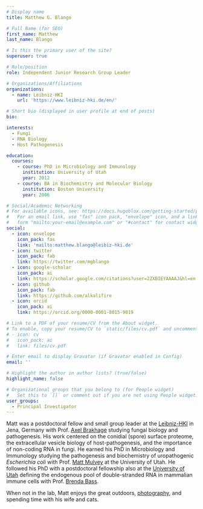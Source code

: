 ```yaml
---
# Display name
title: Matthew G. Blango

# Full Name (for SEO)
first_name: Matthew
last_name: Blango

# Is this the primary user of the site?
superuser: true

# Role/position
role: Independent Junior Research Group Leader

# Organizations/Affiliations
organizations:
  - name: Leibniz-HKI
    url: 'https://www.leibniz-hki.de/en/'

# Short bio (displayed in user profile at end of posts)
bio: 

interests:
  - Fungi
  - RNA Biology
  - Host Pathogenesis

education:
  courses:
    - course: PhD in Microbiology and Immunology
      institution: University of Utah
      year: 2012
    - course: BA in Biochemistry and Molecular Biology
      institution: Boston University
      year: 2006

# Social/Academic Networking
# For available icons, see: https://docs.hugoblox.com/getting-started/page-builder/#icons
#   For an email link, use "fas" icon pack, "envelope" icon, and a link in the
#   form "mailto:your-email@example.com" or "#contact" for contact widget.
social:
  - icon: envelope
    icon_pack: fas
    link: 'mailto:matthew.blango@leibiz-hki.de'
  - icon: twitter
    icon_pack: fab
    link: https://twitter.com/mgblango
  - icon: google-scholar
    icon_pack: ai
    link: https://scholar.google.com/citations?user=2ZXBIEYAAAAJ&hl=en
  - icon: github
    icon_pack: fab
    link: https://github.com/alkalifire
  - icon: orcid
    icon_pack: ai
    link: https://orcid.org/0000-0001-8015-9019

# Link to a PDF of your resume/CV from the About widget.
# To enable, copy your resume/CV to `static/files/cv.pdf` and uncomment the lines below.
# - icon: cv
#   icon_pack: ai
#   link: files/cv.pdf

# Enter email to display Gravatar (if Gravatar enabled in Config)
email: ''

# Highlight the author in author lists? (true/false)
highlight_name: false

# Organizational groups that you belong to (for People widget)
#   Set this to `[]` or comment out if you are not using People widget.
user_groups:
  - Principal Investigator
---
```


Matt was a postdoctoral fellow and small group leader at the [Leibniz-HKI](https://www.leibniz-hki.de/en/home.html) in Jena, Germany with Prof. [Axel Brakhage](https://www.leibniz-hki.de/en/mam-head.html) studying fungal biology and pathogenesis. His work centered on the conidial (spore) surface proteome, the extracellular vesicle biology of host-pathogenesis, and the importance of non-coding RNA in fungi. He earned his PhD in Microbiology and Immunology studying the pathogenesis and biochemistry of uropathogenic *Escherichia coli* with Prof. [Matt Mulvey](https://bioscience.utah.edu/faculty/mulvey/mulvey.php) at the University of Utah. He followed his PhD with a postdoctoral fellowship also at the [University of Utah](https://www.utah.edu/) defining the endogenous pool of double-stranded RNA in mammalian immune cells with Prof. [Brenda Bass](https://biochem.utah.edu/bass/).

When not in the lab, Matt enjoys the great outdoors, [photography](https://mgblango.myportfolio.com/), and spending time with his wife and cats. 


